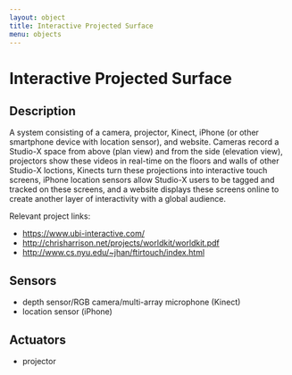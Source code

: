 ```yaml
---
layout: object
title: Interactive Projected Surface
menu: objects
---
```

# Interactive Projected Surface

## Description

A system consisting of a camera, projector, Kinect, iPhone (or other smartphone device with location sensor), and website. Cameras record a Studio-X space from above (plan view) and from the side (elevation view), projectors show these videos in real-time on the floors and walls of other Studio-X loctions, Kinects turn these projections into interactive touch screens, iPhone location sensors allow Studio-X users to be tagged and tracked on these screens, and a website displays these screens online to create another layer of interactivity with a global audience. 

Relevant project links: 
*   https://www.ubi-interactive.com/
*   http://chrisharrison.net/projects/worldkit/worldkit.pdf
*   http://www.cs.nyu.edu/~jhan/ftirtouch/index.html

## Sensors

*   depth sensor/RGB camera/multi-array microphone (Kinect)
*   location sensor (iPhone)

## Actuators

*   projector

